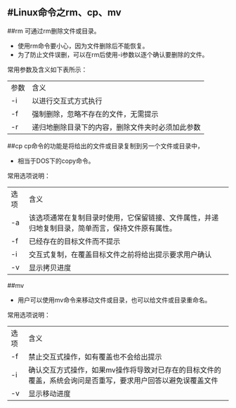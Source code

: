 #Linux命令之rm、cp、mv
---
##rm
可通过rm删除文件或目录。
* 使用rm命令要小心，因为文件删除后不能恢复。
* 为了防止文件误删，可以在rm后使用-i参数以逐个确认要删除的文件。

常用参数及含义如下表所示：
<table>
    <tr>
        <td>参数</td>
        <td>含义</td>
    </tr>
    <tr>
        <td>-i</td>
        <td>以进行交互式方式执行</td>
    </tr>
    <tr>
        <td>-f</td>
        <td>强制删除，忽略不存在的文件，无需提示</td>
    </tr>
    <tr>
        <td>-r</td>
        <td>递归地删除目录下的内容，删除文件夹时必须加此参数</td>
    </tr>
</table>

##cp
cp命令的功能是将给出的文件或目录复制到另一个文件或目录中，
* 相当于DOS下的copy命令。

常用选项说明：
<table>
    <tr>
        <td>选项</td>
        <td>含义</td>
    </tr>
    <tr>
        <td>-a</td>
        <td>该选项通常在复制目录时使用，它保留链接、文件属性，并递归地复制目录，简单而言，保持文件原有属性。</td>
    </tr>
    <tr>
        <td>-f</td>
        <td>已经存在的目标文件而不提示</td>
    </tr>
    <tr>
        <td>-i</td>
        <td>交互式复制，在覆盖目标文件之前将给出提示要求用户确认</td>
    </tr>
    <tr>
        <td>-v</td>
        <td>显示拷贝进度</td>
    </tr>    
</table>

##mv

* 用户可以使用mv命令来移动文件或目录，也可以给文件或目录重命名。

常用选项说明：
<table>
    <tr>
        <td>选项</td>
        <td>含义</td>
    </tr>
    <tr>
        <td>-f</td>
        <td>禁止交互式操作，如有覆盖也不会给出提示</td>
    </tr>
    <tr>
        <td>-i</td>
        <td>确认交互方式操作，如果mv操作将导致对已存在的目标文件的覆盖，系统会询问是否重写，要求用户回答以避免误覆盖文件</td>
    </tr>
    <tr>
        <td>-v</td>
        <td>显示移动进度</td>
    </tr>
</table>

